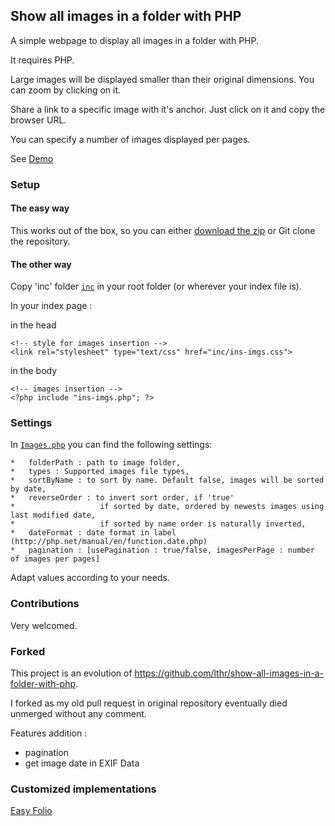 Show all images in a folder with PHP
------------------------------------

A simple webpage to display all images in a folder with PHP.

It requires PHP.

Large images will be displayed smaller than their original dimensions. You can zoom by clicking on it.

Share a link to a specific image with it's anchor. Just click on it and copy the browser URL.

You can specify a number of images displayed per pages.

See [Demo](http://dvdn.online.fr/show-all-images-in-folder/)

### Setup
#### The easy way
This works out of the box, so you can either [download the zip](https://github.com/dvdn/show-all-images-in-a-folder-with-php/archive/master.zip) or Git clone the repository.

#### The other way
Copy 'inc' folder [`inc`](https://github.com/dvdn/show-all-images-in-a-folder-with-php/blob/master/inc/) in your root folder (or wherever your index file is).

In your index page :

in the head

    <!-- style for images insertion -->
    <link rel="stylesheet" type="text/css" href="inc/ins-imgs.css">

in the body

    <!-- images insertion -->
    <?php include "ins-imgs.php"; ?>


### Settings
In [`Images.php`](https://github.com/dvdn/show-all-images-in-a-folder-with-php/blob/master/inc/Images.php#L20) you can find the following settings:

    *   folderPath : path to image folder,
    *   types : Supported images file types,
    *   sortByName : to sort by name. Default false, images will be sorted by date,
    *   reverseOrder : to invert sort order, if 'true'
    *                   if sorted by date, ordered by newests images using last modified date,
    *                   if sorted by name order is naturally inverted,
    *   dateFormat : date format in label (http://php.net/manual/en/function.date.php)
    *   pagination : [usePagination : true/false, imagesPerPage : number of images per pages]

Adapt values according to your needs.

### Contributions
Very welcomed.

### Forked
This project is an evolution of https://github.com/lthr/show-all-images-in-a-folder-with-php.

I forked as my old pull request in original repository eventually died unmerged without any comment.

Features addition :
- pagination
- get image date in EXIF Data

### Customized implementations
[Easy Folio](https://github.com/mikelothar/easy-folio)
